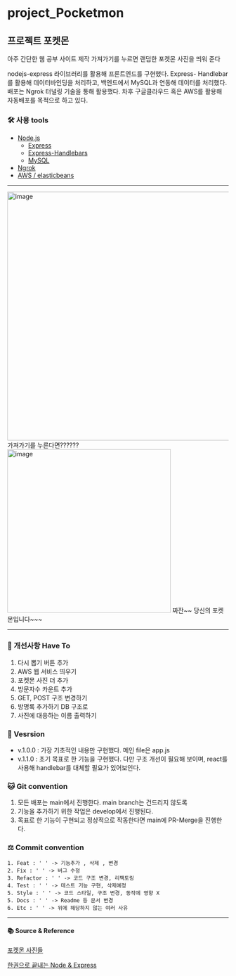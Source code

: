 # project_Pocketmon

## 프로젝트 포켓몬

아주 간단한 웹 공부 사이트 제작
가져가기를 누르면 랜덤한 포켓몬 사진을 띄워 준다

nodejs-express 라이브러리를 활용해 프론트엔드를 구현했다. Express- Handlebar를 활용해 데이터바인딩을 처리하고, 백엔드에서 MySQL과 연동해 데이터를 처리했다. 배포는 Ngrok 터널링 기술을 통해 활용했다. 차후 구글클라우드 혹은 AWS를 활용해 자동배포를 목적으로 하고 있다.

###  🛠️ 사용 tools
* [Node.js](https://nodejs.org/en/docs/)
    * [Express](https://expressjs.com/ko/)
    * [Express-Handlebars](https://www.npmjs.com/package/express-handlebars)
    * [MySQL](https://www.mysql.com/)
* [Ngrok](https://ngrok.com/docs)
* [AWS / elasticbeans](https://docs.aws.amazon.com/ec2/index.html?nc2=h_ql_doc_ec2)

---
<img width="566" alt="image" src="https://user-images.githubusercontent.com/96401839/216385396-9af7c201-c3c7-4a62-901a-c86a0a470349.png">
가져가기를 누른다면??????

<img width="372" alt="image" src="https://user-images.githubusercontent.com/96401839/216385449-4ba03137-7ec9-4a0b-a6c1-6f6e097704dd.png">
짜잔~~ 당신의 포켓몬입니다~~~

---
### 🎯 개선사항 Have To
1. 다시 뽑기 버튼 추가
2. AWS 웹 서비스 띄우기
3. 포켓몬 사진 더 추가
4. 방문자수 카운트 추가
5. GET, POST 구조 변경하기
6. 방명록 추가하기 DB 구조로
7. 사진에 대응하는 이름 출력하기 

### 🌱 Vesrsion 
* v.1.0.0 : 가장 기초적인 내용만 구현했다. 메인 file은 app.js
* v.1.1.0 : 초기 목표로 한 기능을 구현했다. 다만 구조 개선이 필요해 보이며, react를 사용해 handlebar를 대체할 필요가 있어보인다.

### 🐱 Git convention
1. 모든 배포는 main에서 진행한다. main branch는 건드리지 않도록
2. 기능을 추가하기 위한 작업은 develop에서 진행된다. 
3. 목표로 한 기능이 구현되고 정상적으로 작동한다면 main에 PR-Merge을 진행한다.

### ⚖️ Commit convention
    1. Feat : ' ' -> 기능추가 , 삭제 , 변경
    2. Fix : ' ' -> 버그 수정
    3. Refactor : ' ' -> 코드 구조 변경, 리팩토링
    4. Test : ' ' -> 테스트 기능 구현, 삭제예정
    5. Style : ' ' -> 코드 스타일, 구조 변경, 동작에 영향 X
    5. Docs : ' ' -> Readme 등 문서 변경
    6. Etc : ' ' -> 위에 해당하지 않는 여러 사유


---
#### 📚 Source & Reference
[포켓몬 사진들](https://pokemonkorea.co.kr/pokedex)

[한권으로 끝내는 Node & Express](http://www.yes24.com/Product/Goods/99941527)
